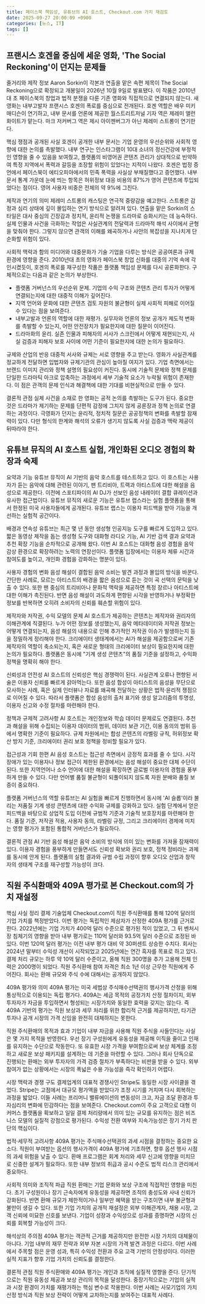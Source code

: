 ```yaml
---
title: 페이스북 책임성, 유튜브의 AI 호스트, Checkout.com 가치 재검토
date: 2025-09-27 20:00:09 +0900
categories: [뉴스, IT]
tags: []
---
```


## 프랜시스 호겐을 중심에 세운 영화, 'The Social Reckoning'이 던지는 문제들

줄거리와 제작 정보
Aaron Sorkin이 각본과 연출을 맡은 속편 제목이 The Social Reckoning으로 확정되고 개봉일이 2026년 10월 9일로 발표됐다. 이 작품은 2010년대 초 페이스북의 창업과 법적 분쟁을 다룬 기존 영화와 직접적으로 연결되지 않는다. 새 영화는 내부고발자 프랜시스 호겐의 폭로를 중심으로 전개된다. 호겐 역할은 배우 미키 매디슨이 연기하고, 내부 문서를 언론에 제공한 월스트리트저널 기자 역은 제레미 앨런 화이트가 맡는다. 마크 저커버그 역은 제시 아이젠버그가 아닌 제레미 스트롱이 연기한다.

핵심 쟁점과 공개된 사실
호겐이 공개한 내부 문서는 기업 운영의 우선순위와 사회적 영향에 대한 논의를 촉발했다. 내부 연구는 인스타그램이 10대 소녀의 정신건강에 부정적인 영향을 줄 수 있음을 보여줬고, 플랫폼의 비영어권 콘텐츠 관리가 상대적으로 빈약하여 특정 지역에서 폭력과 갈등을 조장할 위험이 있었다는 지적이 나왔다. 호겐은 법정 증언에서 페이스북이 에티오피아에서의 민족 폭력을 사실상 부채질했다고 증언했다. 내부 문서 통계 가운데 눈에 띄는 항목은 허위정보 대응 비용의 87%가 영어 콘텐츠에 투입되었다는 점이다. 영어 사용자 비중은 전체의 약 9%에 그친다.

제작과 연기의 의미
제레미 스트롱의 캐스팅은 연극적 중량감을 예고한다. 스트롱은 감정과 심리 상태에 깊이 몰입하는 연기 방식으로 알려져 있다. 연출을 맡은 Sorkin의 스타일은 대사 중심의 긴장감과 정치적, 윤리적 논쟁을 드라마로 승화시키는 데 능숙하다. 실제 인물과 사건을 극화하는 작업은 사실관계의 전달력과 드라마적 해석 사이에서 균형을 맞춰야 한다. 그렇지 않으면 관객의 이해를 왜곡하거나 사안의 복잡성을 지나치게 단순화할 위험이 있다.

사회적 맥락과 함의
미디어와 대중문화가 기술 기업을 다루는 방식은 공공여론과 규제 환경에 영향을 준다. 2010년대 초의 영화가 페이스북 창업 신화를 대중의 기억 속에 각인시켰듯이, 호겐의 폭로를 재구성한 작품은 플랫폼 책임성 문제를 다시 공론화한다. 구체적으로는 다음과 같은 논의가 부상한다.

- 플랫폼 거버넌스의 우선순위 문제. 기업의 수익 구조와 콘텐츠 관리 투자가 어떻게 연결되는지에 대한 대중적 이해가 깊어진다.
- 지역 언어와 문화에 대한 콘텐츠 검토 자원의 불균형이 실제 사회적 피해로 이어질 수 있다는 점을 보여준다.
- 내부고발과 언론의 역할에 대한 재평가. 실무자와 언론의 정보 공개가 제도적 변화를 촉발할 수 있는지, 어떤 안전장치가 필요한지에 대한 질문이 이어진다.
- 드라마화의 윤리. 실존 인물과 피해자의 서사가 스크린에서 어떻게 재현되는지, 사실 검증과 피해자 보호 사이에 어떤 기준이 필요한지에 대한 논의가 필요하다.

규제와 산업의 반응
대중적 서사와 규제는 서로 영향을 주고 받는다. 영화가 사실관계를 정교하게 전달하면 입법자와 규제기관의 관심이 높아질 여지가 있다. 기업 측면에서는 브랜드 이미지 관리와 정책 설명의 필요성이 커진다. 동시에 기술적 문제와 정책 문제를 단일한 드라마틱 아크로 압축하는 과정에서 세부 기술적 요소가 누락될 위험이 존재한다. 이 점은 관객의 문제 인식과 해결책에 대한 기대를 비현실적으로 만들 수 있다.

결론적 관점
실제 사건을 소재로 한 영화는 공적 논의를 촉발하는 도구가 된다. 중요한 것은 드라마가 제기하는 문제를 단편적 감정에 그치지 않게 공론장과 정책 논의로 연결하는 과정이다. 극영화가 던지는 윤리적, 정치적 질문은 공공정책의 변화를 촉발할 잠재력이 있다. 다만 형식의 한계와 해석의 오류가 생기지 않도록 사실 검증과 맥락 제공이 뒤따라야 한다.

## 유튜브 뮤직의 AI 호스트 실험, 개인화된 오디오 경험의 확장과 숙제

요약과 기능
유튜브 뮤직이 AI 기반의 음악 호스트를 테스트하고 있다. 이 호스트는 사용자가 듣는 음악에 대해 관련된 이야기, 팬 트리비아, 트랙과 아티스트에 대한 해설을 음성으로 제공한다. 이전에 스포티파이의 AI DJ가 선보인 음성 내레이터 결합 큐레이션과 유사한 접근법이다. 유튜브 뮤직의 새로운 기능은 유튜브 랩스라는 실험 플랫폼을 통해서 한정된 미국 사용자들에게 공개된다. 유튜브 랩스는 이용자 피드백을 받아 기능을 개선하는 실험적 공간이다.

배경과 연속성
유튜브는 최근 몇 년 동안 생성형 인공지능 도구를 빠르게 도입하고 있다. 짧은 동영상 제작을 돕는 생성형 도구와 대화형 라디오 기능, AI 기반 검색 결과 요약과 추천 확장 기능을 순차적으로 공개해 왔다. 이번 AI 호스트는 대화형 음성 경험을 음악 감상 환경으로 확장하려는 노력의 연장선이다. 플랫폼 입장에서는 이용자 체류 시간과 참여도를 높이고, 개인화 경험을 강화하는 명분이 있다.

사용자 경험의 변화
음성 해설이 결합된 음악 소비는 발견 과정과 몰입의 방식을 바꾼다. 간단한 사례로, 모르는 아티스트의 배경을 짧은 음성으로 듣는 것이 곡 선택의 문턱을 낮출 수 있다. 또한 팬 중심의 트리비아나 문화적 맥락을 제공하면 특정 장르나 아티스트에 대한 이해가 촉진된다. 반면 음성 해설이 과도하게 편향된 시각을 반영하거나 부정확한 정보를 반복하면 오히려 소비자의 신뢰를 훼손할 위험이 있다.

제작자와 저작권, 수익 모델의 문제
AI 호스트가 제공하는 콘텐츠는 제작자와 권리자의 이해관계에 직결된다. 누가 어떤 정보를 생성했는지, 음악 메타데이터와 저작권 정보는 어떻게 연결되는지, 음성 해설의 내용으로 인해 추가적인 저작권 이슈가 발생하는지 등을 정밀하게 정리해야 한다. 크리에이터 생태계에서는 AI가 해설을 제공함으로써 기존 제작자의 역할이 축소되는지, 혹은 새로운 형태의 크리에이터 보상이 필요한지에 대한 논의가 필요하다. 플랫폼은 동시에 "기계 생성 콘텐츠"의 품질 기준을 설정하고, 수익화 정책을 명확히 해야 한다.

신뢰성과 안전성
AI 호스트의 신뢰성은 핵심 경쟁력이 된다. 사실관계 오류나 편향된 서술은 이용자 신뢰를 빠르게 갉아먹는다. 또한 음성 합성이 아티스트의 음성을 무단으로 모사하는 사례, 혹은 실제 인터뷰나 자료를 왜곡해 전달하는 상황은 법적·윤리적 쟁점으로 이어질 수 있다. 따라서 플랫폼은 합성 음성의 출처 표기와 생성 알고리즘의 투명성, 이용자 신고와 수정 절차를 마련해야 한다.

정책과 규제적 고려사항
AI 호스트는 개인정보와 학습 데이터 문제로도 연결된다. 추천과 해설을 위해 수집되는 이용자 데이터의 범위, 데이터 보관 기간, 이용 동의의 범위 등에서 명확한 기준이 필요하다. 규제 차원에서는 합성 콘텐츠의 라벨링 규칙, 허위정보 확산 방지 기준, 크리에이터 권리 보호 정책을 정비할 필요가 있다.

접근성과 기회
한편 AI 음성 호스트는 접근성 측면에서 긍정적 효과를 줄 수 있다. 시각장애가 있는 이용자나 정보 접근이 제한된 환경에서는 음성 해설이 중요한 대체 수단이 된다. 또한 지역언어나 소수 언어에 대한 해설을 확장하면 글로벌 이용자의 경험을 풍부하게 만들 수 있다. 다만 언어별 품질 불균형이 되풀이되지 않도록 자원 분배와 품질 보증이 중요하다.

플랫폼 거버넌스의 역할
유튜브는 AI 실험을 빠르게 진행하면서 동시에 'AI 슬롭'이라 불리는 저품질 기계 생성 콘텐츠에 대한 수익화 규제를 강화하고 있다. 실험 단계에서 얻은 피드백을 바탕으로 상업적 도입 이전에 규범적 기준과 기술적 보호장치를 마련해야 한다. 품질 기준, 저작권 적용, 사용자 동의, 라벨링 규정, 그리고 크리에이터 경제에 미치는 영향 평가가 포함된 통합적 거버넌스가 필요하다.

결론적 관점
AI 기반 음성 해설은 음악 소비의 방식에 의미 있는 변화를 가져올 잠재력이 있다. 이용자 경험을 풍부하게 만들면서도 신뢰성 확보와 권리 보호, 정책 정비라는 과제를 동시에 안게 된다. 플랫폼의 실험 결과와 규범 수립 과정이 향후 오디오 산업과 창작자의 생태계 구조를 재구성할 가능성이 크다.

## 직원 주식환매와 409A 평가로 본 Checkout.com의 가치 재설정

핵심 사실 정리
결제 기술업체 Checkout.com이 직원 주식환매를 통해 120억 달러의 기업 가치를 책정받았다. 이번 평가는 독립적인 제삼자가 산정한 409A 평가를 근거로 한다. 2022년에는 기업 가치가 400억 달러 수준으로 평가된 적이 있었고, 그 뒤 벤처시장 침체기의 영향을 받아 내부 평가로는 110억 달러와 93.5억 달러 수준으로 조정된 바 있다. 이번 120억 달러 평가는 이전 내부 평가 대비 약 30퍼센트 상승한 수치다. 회사는 2024년 말부터 수익성 개선이 시작되었고 2025년에는 연간 흑자를 목표로 하고 있다. 결제 처리 규모는 하루 약 10억 달러 수준이고, 올해 직원 300명을 추가 고용해 전체 인력은 2000명이 되었다. 직원 주식환매 참여 자격은 최소 1년 이상 근무한 직원에게 주어진다. 회사는 환매 규모와 주식 수에 대해서는 공개하지 않았다.

409A 평가와 의미
409A 평가는 미국 세법상 주식매수선택권의 행사가격 산정을 위해 통상적으로 이용되는 독립 평가다. 409A는 세금 목적의 공정가치 산정 절차이지, 외부 투자자가 자금을 투입하면서 형성되는 시장가치와 동일한 효력을 갖지는 않는다. 즉 409A 기반의 평가는 직원 보상과 세무 처리를 위한 합리적 근거를 제공하지만, 타기관 투자나 공개 시장의 가격 신임을 완전히 대체하지는 못한다.

직원 주식환매의 목적과 효과
기업이 내부 자금을 사용해 직원 주식을 사들인다는 사실은 몇 가지 목적을 반영한다. 우선 장기 구성원에게 유동성을 제공해 이직을 줄이고 인재를 유지하는 수단으로 작동한다. 또 유효한 시장 가격을 부여함으로써 보상 체계를 조정하고 새로운 보상 패키지를 설계하는 데 기준을 마련할 수 있다. 그러나 회사 단독으로 진행되는 환매는 외부 투자자의 가격 검증 절차가 부족하다는 비판을 받을 수 있다. 외부 참여가 없는 상황에서는 시장의 폭넓은 수용 가능성을 즉각 확인하기 어렵다.

시장 맥락과 경쟁 구도
결제업계의 대표적 경쟁사인 Stripe도 동일한 시장 사이클을 겪었다. Stripe는 고점에서 대규모 평가액을 받았다가 조정 시기를 거치며 다시 회복하는 과정을 밟았다. 이들 사례는 프리머니 밸류에이션의 변동성이 크고, 자금 조달 환경과 투자심리의 변화에 민감하다는 점을 보여준다. Checkout.com이 주요 고객으로 대형 이커머스 플랫폼을 확보하고 일일 결제 처리량에서 의미 있는 규모를 유지하는 점은 비즈니스 모델의 실질적 강점으로 평가된다. 수익성 전환 여부와 지속가능성은 장기 가치 판단의 핵심이다.

법적·세무적 고려사항
409A 평가는 주식매수선택권의 과세 시점을 결정하는 중요한 요소다. 직원이 부여받는 옵션의 행사가격이 409A 평가에 기초하면, 향후 옵션 행사 시점의 과세 위험을 낮출 수 있다. 환매 프로그램은 회계 처리와 세무 신고에 영향을 미치므로 신중한 설계가 필요하다. 또한 내부 정보의 취급과 공시 수준도 법적 리스크 관리에서 중요하다.

사회적 의미와 조직적 파급
직원 환매는 기업 문화와 보상 구조에 직접적인 영향을 미친다. 초기 구성원이나 장기 근속자에게 유동성을 제공하면 조직의 충성도와 사내 신뢰가 강화된다. 반면 환매 규모가 제한적이거나 일부만 혜택을 받는 구조이면 내부 불균형과 불만이 생길 수 있다. 또한 기업 가치의 공개적 재설정은 외부 이해관계자, 채용 시장, 고객 신뢰에 미묘한 신호를 보낸다. 기업이 성장과 수익성으로 성과를 증명하면 시장의 신뢰를 회복할 가능성이 크다.

해석상의 주의점
409A 평가는 객관적 근거를 제공하지만 완전한 시장 가치의 대체물이 아니다. 기업 내부의 재무 전략과 외부 자본 시장의 가격 발견 과정은 다르다. 이번 사례에서 주목할 점은 운영 성과, 특히 수익성 전환과 주요 고객 기반의 안정성이다. 이러한 실적 지표가 향후 기업 가치의 신뢰도를 결정한다.

결론적 관점
직원 주식환매와 409A 평가는 개인과 조직에 실질적 영향을 준다. 단기적으로는 직원 유동성 제공과 보상 관리의 목적을 달성한다. 중장기적으로는 기업의 실적과 시장 환경이 가치를 재평가하는 핵심 변수로 작용한다. 이번 사례는 사모기업의 가치 산정 방식과 직원 보상 전략이 어떻게 교차하는지를 보여주는 대표적 사례다.